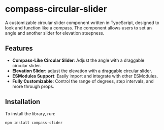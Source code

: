 # compass-circular-slider
A customizable circular slider component written in TypeScript, designed to look and function like a compass. The component allows users to set an angle and another slider for elevation steepness.

## Features

- **Compass-Like Circular Slider**: Adjust the angle with a draggable circular slider.
- **Elevation Slider**: adjust the elevation with a draggable circular slider.
- **ESModules Support**: Easily import and integrate with other ESModules.
- **Fully Customizable**: Control the range of degrees, step intervals, and more through props.

## Installation

To install the library, run:

```bash
npm install compass-slider
